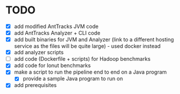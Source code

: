 # TODO

- [x] add modified AntTracks JVM code
- [x] add AntTracks Analyzer + CLI code
- [x] add built binaries for JVM and Analyzer (link to a different hosting service as the files will be quite large) - used docker instead
- [x] add analyzer scripts
- [ ] add code (Dockerfile + scripts) for Hadoop benchmarks
- [x] add code for Ionut benchmarks
- [x] make a script to run the pipeline end to end on a Java program
    - [x] provide a sample Java program to run on
- [x] add prerequisites
